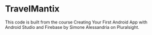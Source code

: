 # TravelMantix
This code is built from the course Creating Your First Android App with Android Studio and Firebase
by Simone Alessandria on Pluralsight.
